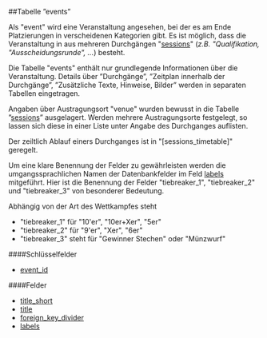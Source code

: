 ##Tabelle ”events”

Als "event" wird eine Veranstaltung angesehen, bei der es am Ende Platzierungen in verscheidenen Kategorien gibt. Es ist möglich, dass die Veranstaltung in aus mehreren Durchgängen "[sessions]" (*z.B. "Qualifikation, "Ausscheidungsrunde", ...*) besteht.

Die Tabelle "events" enthält nur grundlegende Informationen über die Veranstaltung. Details über ”Durchgänge”, ”Zeitplan innerhalb der Durchgänge”, ”Zusätzliche Texte, Hinweise, Bilder” werden in separaten Tabellen eingetragen.

Angaben über Austragungsort "venue" wurden bewusst in die Tabelle ”[sessions]” ausgelagert. Werden mehrere Austragungsorte festgelegt, so lassen sich diese in einer Liste unter Angabe des Durchganges auflisten.

Der zeiltlich Ablauf einers Durchganges ist in "[sessions_timetable]" geregelt.

Um eine klare Benennung der Felder zu gewährleisten werden die umgangssprachlichen Namen der Datenbankfelder im Feld [labels] mitgeführt. Hier ist die Benennung der Felder "tiebreaker_1", "tiebreaker_2" und "tiebreaker_3" von besonderer Bedeutung. 

Abhängig von der Art des Wettkampfes steht
* "tiebreaker_1" für "10'er", "10er+Xer", "5er"
* "tiebreaker_2" für "9'er", "Xer", "6er"
* "tiebreaker_3" steht für "Gewinner Stechen" oder "Münzwurf"

####Schlüsselfelder

* [event_id]

####Felder

* [title_short]
* [title]
* [foreign_key_divider]
* [labels]

[sessions]: kapitel_02_03.md
[labels]: kapitel_07.md
[event_id]: kapitel_07.md
[title_short]: kapitel_07.md
[title]: kapitel_07.md
[foreign_key_divider]: kapitel_07.md
[sessions_parts]:kapitel_02_04.md
